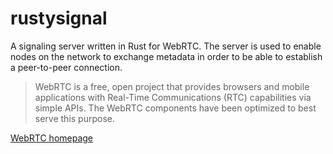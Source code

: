 # rustysignal
A signaling server written in Rust for WebRTC.
The server is used to enable nodes on the network to exchange metadata in order to be able to establish a peer-to-peer connection.
>WebRTC is a free, open project that provides browsers and mobile applications with Real-Time Communications (RTC) capabilities via simple APIs. The WebRTC components have been optimized to best serve this purpose.

[WebRTC homepage](https://webrtc.org/)
